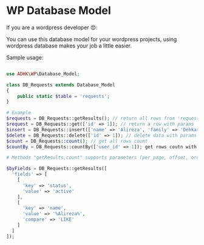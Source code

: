 # WP Database Model

If you are a wordpress developer 😍:

You can use this database model for your wordpress projects, using wordpress database makes your job a little easier.

Sample usage:

```php

use ADHK\WP\Database_Model;

class DB_Requests extends Database_Model
{
    public static $table = 'requests';
}

# Example
$requests = DB_Requests::getResults(); // return all rows from 'requests' table
$request = DB_Requests::get(['id' => 1]); // return a row with params
$insert = DB_Requests::insert(['name' => 'Alireza', 'family' => 'Dehkar']); // insert data to 'requests' table
$delete = DB_Requests::delete(['id' => 1]); // delete data with params from 'requests' table
$count = DB_Requests::count(); // get all rows count
$countBy = DB_Requests::countBy(['user_id' => 1]); get rows coutn with params

# Methods "getResults,count" supports parameters (per_page, offset, order, order_by, fields)

$byFields = DB_Requests::getResults([
  'fields' => [
    [
      'key' => 'status',
      'value' => 'active'
    ],
    [
      'key' => 'name',
      'value' => '%Alireza%',
      'compare' => 'LIKE'
    ]
  ]
]);
```
